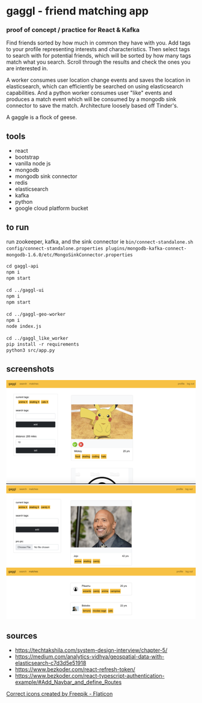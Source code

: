 # gaggl - friend matching app
### proof of concept / practice for React & Kafka

Find friends sorted by how much in common they have with you. Add tags to your profile representing interests and characteristics. Then select tags to search with for potential friends, which will be sorted by how many tags match what you search. Scroll through the results and check the ones you are interested in.

A worker consumes user location change events and saves the location in elasticsearch, which can efficiently be searched on using elasticsearch capabilities. And a python worker consumes user "like" events and produces a match event which will be consumed by a mongodb sink connector to save the match. Architecture loosely based off Tinder's.

A gaggle is a flock of geese.

## tools
- react
- bootstrap
- vanilla node js
- mongodb
- mongodb sink connector
- redis
- elasticsearch
- kafka
- python
- google cloud platform bucket

## to run
run zookeeper, kafka, and the sink connector ie `bin/connect-standalone.sh config/connect-standalone.properties plugins/mongodb-kafka-connect-mongodb-1.6.0/etc/MongoSinkConnector.properties`

```
cd gaggl-api
npm i
npm start

cd ../gaggl-ui
npm i
npm start 

cd ../gaggl-geo-worker
npm i
node index.js

cd ../gaggl_like_worker
pip install -r requirements
python3 src/app.py
```

## screenshots
<img src="./screenshots/search.png" width=700>  
<img src="./screenshots/profile.png" width=700>
<img src="./screenshots/matches.png" width=700>

## sources
- https://techtakshila.com/system-design-interview/chapter-5/
- https://medium.com/analytics-vidhya/geospatial-data-with-elasticsearch-c7d3d5e51918
- https://www.bezkoder.com/react-refresh-token/
- https://www.bezkoder.com/react-typescript-authentication-example/#Add_Navbar_and_define_Routes

<a href="https://www.flaticon.com/free-icons/correct" title="correct icons">Correct icons created by Freepik - Flaticon</a>